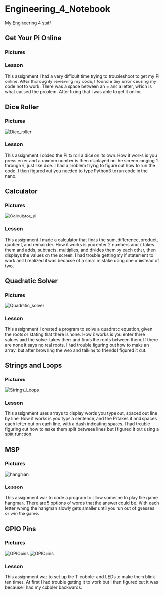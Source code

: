 # Engineering_4_Notebook
My Engineering 4 stuff

## Get Your Pi Online
### Pictures

### Lesson
This assignment I had a very difficult time trying to troubleshoot to get my Pi online. After thoroughly reviewing my code, I found a tiny error causing my code not to work. There was a space between an = and a letter, which is what caused the problem. After fixing that I was able to get it online. 

## Dice Roller
### Pictures
![Dice_roller](Images/Dice_roller.png)
### Lesson
This assignment I coded the Pi to roll a dice on its own. How it works is you press enter and a random number is then displayed on the screen ranging 1 through 6, just like dice. I had a problem trying to figure out how to run the code. I then figured out you needed to type Python3 to run code in the nano.  

## Calculator
### Pictures
![Calculator_pi](Images/Calculator_pi.png)
### Lesson
This assignment I made a calculator that finds the sum, difference, product, quotient, and remainder. How it works is you enter 2 numbers and it takes them and adds, subtracts, multiplies, and divides them by each other, then displays the values on the screen. I had trouble getting my if statement to work and I realized it was because of a small mistake using one = instead of two. 

## Quadratic Solver
### Pictures
![Quadratic_solver](Images/Quadratic_solver.png)
### Lesson
This assignment I created a program to solve a quadratic equation, given the roots or stating that there is none. How it works is you enter three values and the solver takes them and finds the roots between them. If there are none it says no real roots. I had trouble figuring out how to make an array, but after browsing the web and talking to friends I figured it out. 

## Strings and Loops
### Pictures
![Strings_Loops](Images/Strings_Loops.png)
### Lesson
This assignment uses arrays to display words you type out, spaced out line by line. How it works is you type a sentence, and the Pi takes it and spaces each letter out on each line, with a dash indicating spaces. I had trouble figuring out how to make them split between lines but I figured it out using a split function. 

## MSP
### Pictures
![hangman](Images/hangman.png)
### Lesson
This assignment was to code a program to allow someone to play the game hangman. There are 5 options of words that the answer could be. With each letter wrong the hangman slowly gets smaller until you run out of guesses or win the game.  

## GPIO Pins
### Pictures
![GPIOpins](Images/GPIOpins.jpg)
![GPIOpins](Images/GPIOpins2.jpg)
### Lesson
This assignment was to set up the T-cobbler and LEDs to make them blink ten times. At first I had trouble getting it to work but I then figured out it was because I had my cobbler backwards. 
